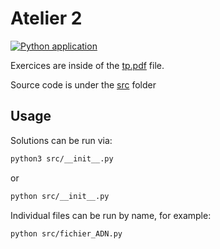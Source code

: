 # Atelier 2

[![Python application](https://github.com/gomu-gomu/ma-oop-python-atelier-2/actions/workflows/python-app.yml/badge.svg)](https://github.com/gomu-gomu/ma-oop-python-atelier-2/actions/workflows/python-app.yml)

Exercices are inside of the [tp.pdf](./assets/tp.pdf) file.

Source code is under the [src](./src/) folder

## Usage

Solutions can be run via:

```sh
python3 src/__init__.py
```
or
```sh
python src/__init__.py
```

Individual files can be run by name, for example:
```sh
python src/fichier_ADN.py
```

